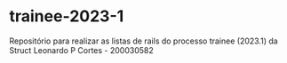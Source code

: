 # trainee-2023-1
Repositório para realizar as listas de rails do processo trainee (2023.1) da Struct
Leonardo P Cortes - 200030582
